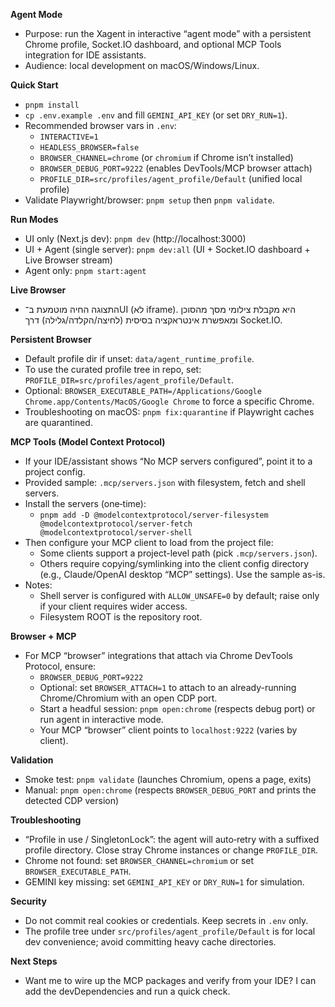**Agent Mode**

- Purpose: run the Xagent in interactive “agent mode” with a persistent Chrome profile, Socket.IO dashboard, and optional MCP Tools integration for IDE assistants.
- Audience: local development on macOS/Windows/Linux.

**Quick Start**
- `pnpm install`
- `cp .env.example .env` and fill `GEMINI_API_KEY` (or set `DRY_RUN=1`).
- Recommended browser vars in `.env`:
  - `INTERACTIVE=1`
  - `HEADLESS_BROWSER=false`
  - `BROWSER_CHANNEL=chrome` (or `chromium` if Chrome isn’t installed)
  - `BROWSER_DEBUG_PORT=9222` (enables DevTools/MCP browser attach)
  - `PROFILE_DIR=src/profiles/agent_profile/Default` (unified local profile)
- Validate Playwright/browser: `pnpm setup` then `pnpm validate`.

**Run Modes**
- UI only (Next.js dev): `pnpm dev` (http://localhost:3000)
- UI + Agent (single server): `pnpm dev:all` (UI + Socket.IO dashboard + Live Browser stream)
- Agent only: `pnpm start:agent`

**Live Browser**
- התצוגה החיה מוטמעת ב־UI (לא iframe). היא מקבלת צילומי מסך מהסוכן ומאפשרת אינטראקציה בסיסית (לחיצה/הקלדה/גלילה) דרך Socket.IO.

**Persistent Browser**
- Default profile dir if unset: `data/agent_runtime_profile`.
- To use the curated profile tree in repo, set: `PROFILE_DIR=src/profiles/agent_profile/Default`.
- Optional: `BROWSER_EXECUTABLE_PATH=/Applications/Google Chrome.app/Contents/MacOS/Google Chrome` to force a specific Chrome.
- Troubleshooting on macOS: `pnpm fix:quarantine` if Playwright caches are quarantined.

**MCP Tools (Model Context Protocol)**
- If your IDE/assistant shows “No MCP servers configured”, point it to a project config.
- Provided sample: `.mcp/servers.json` with filesystem, fetch and shell servers.
- Install the servers (one‑time):
  - `pnpm add -D @modelcontextprotocol/server-filesystem @modelcontextprotocol/server-fetch @modelcontextprotocol/server-shell`
- Then configure your MCP client to load from the project file:
  - Some clients support a project-level path (pick `.mcp/servers.json`).
  - Others require copying/symlinking into the client config directory (e.g., Claude/OpenAI desktop “MCP” settings). Use the sample as-is.
- Notes:
  - Shell server is configured with `ALLOW_UNSAFE=0` by default; raise only if your client requires wider access.
  - Filesystem ROOT is the repository root.

**Browser + MCP**
- For MCP “browser” integrations that attach via Chrome DevTools Protocol, ensure:
  - `BROWSER_DEBUG_PORT=9222`
  - Optional: set `BROWSER_ATTACH=1` to attach to an already-running Chrome/Chromium with an open CDP port.
  - Start a headful session: `pnpm open:chrome` (respects debug port) or run agent in interactive mode.
  - Your MCP “browser” client points to `localhost:9222` (varies by client).

**Validation**
- Smoke test: `pnpm validate` (launches Chromium, opens a page, exits)
- Manual: `pnpm open:chrome` (respects `BROWSER_DEBUG_PORT` and prints the detected CDP version)

**Troubleshooting**
- “Profile in use / SingletonLock”: the agent will auto‑retry with a suffixed profile directory. Close stray Chrome instances or change `PROFILE_DIR`.
- Chrome not found: set `BROWSER_CHANNEL=chromium` or set `BROWSER_EXECUTABLE_PATH`.
- GEMINI key missing: set `GEMINI_API_KEY` or `DRY_RUN=1` for simulation.

**Security**
- Do not commit real cookies or credentials. Keep secrets in `.env` only.
- The profile tree under `src/profiles/agent_profile/Default` is for local dev convenience; avoid committing heavy cache directories.

**Next Steps**
- Want me to wire up the MCP packages and verify from your IDE? I can add the devDependencies and run a quick check.
